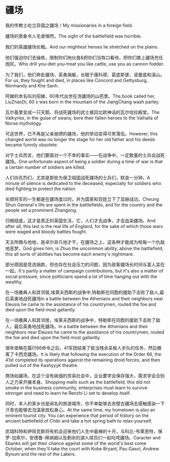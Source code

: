 # 疆场

<p><span class="chinese">我的传教士屹立异国之疆场！</span><span class="english">My missionaries in a foreign field.</span></p>

<p><span class="chinese">疆场的景象令人毛骨悚然。</span><span class="english">The sight of the battlefield was horrible.</span></p>

<p><span class="chinese">我们的英雄疆场长眠。</span><span class="english">And our mightiest heroes lie stretched on the plains.</span></p>

<p><span class="chinese">他们强迫你们去操练，限制你们地伙食&把你们当牲口看待，把你们推上疆场充任炮灰。</span><span class="english">Who drill you-diet you-treat you like cattle, use you as cannon fodder.</span></p>

<p><span class="chinese">为了我们，他们奔赴疆场，英勇捐躯，长眠于康科德、葛底斯堡、诺曼底和溪山。</span><span class="english">For us, they fought and died, in places like Concord and Gettysburg, Normandy and Khe Sanh.</span></p>

<p><span class="chinese">阿娣的本名叫刘招娣，60年代出世在洗疆场的山芭里。</span><span class="english">The book called her, LiuZhaoDi, 60 s was born in the mountain of the JiangChang wash parley.</span></p>

<p><span class="chinese">瓦尔基里变成一只天鹅，将战死疆场的武士接回北欧神话的瓦尔哈拉殿堂。</span><span class="english">The Valkyries, in the guise of swans, bore their fallen heroes to the Valhalla of Norse mythology.</span></p>

<p><span class="chinese">可这世界，已不再是父亲驰骋的疆场，他的举动变得可笑落伍。</span><span class="english">However, this changed world was no longer the stage for her old father and his deeds became funnily obsolete.</span></p>

<p><span class="chinese">对于士兵而言，他们要面对一个不幸的事实——在战争中，一定数量的士兵会战死疆场。</span><span class="english">One unfortunate aspect of being a soldier during a time of war is that a certain number of soldiers are killed.</span></p>

<p><span class="chinese">人们向先烈们，尤其是那些为保卫祖国战死疆场的士兵们，默哀一分钟。</span><span class="english">A minute of silence is dedicated to the deceased, especially for soldiers who died fighting to protect the nation.</span></p>

<p><span class="chinese">长顺将军的一生都是在疆场度过的，并为国家和百姓立下了显赫战功。</span><span class="english">Cheung Shun General's life are spent in the battlefields, and for the country and the people set a prominent Zhangong.</span></p>

<p><span class="chinese">归根结底，这才是真正的英国生活，它，人们才去战争，才会血染疆场。</span><span class="english">And after all, this last is the real life of England, for the sake of which those wars were waged and bloody battles fought.</span></p>

<p><span class="chinese">天主所赐与他地，是卓尔非凡地才干，在疆场之上，这各种才能成为啦每一个仇敌地恶梦。</span><span class="english">God gives him, is Zhuo the uncommon ability, above the battlefield, this all sorts of abilities has become each enemy's nightmare.</span></p>

<p><span class="chinese">部分原因是竞选捐款，但也存在社会压力的问题，因为政客疆场长时间与富人呆在一起。</span><span class="english">It's partly a matter of campaign contributions, but it's also a matter of social pressure, since politicians spend a lot of time hanging out with the wealthy.</span></p>

<p><span class="chinese">在一场雅典人和其邻居,埃莱夫西斯的战争中,特勒斯在同胞的援助下击败了敌人,最后英勇地战死疆场</span><span class="english">In a battle between the Athenians and their neighbors near Eleusis he came to the assistance of his countrymen, routed the foe and died upon the field most gallantly.</span></p>

<p><span class="chinese">在一场雅典人和其邻居，埃莱夫西斯的战争中，特勒斯在同胞的援助下击败了敌人，最后英勇地战死疆场。</span><span class="english">In a battle between the Athenians and their neighbors near Eleusis he came to the assistance of his countrymen, routed the foe and died upon the field most gallantly.</span></p>

<p><span class="chinese">很年夜略在履行66命令之后，41军团结束了抵当残余呆板人步队的任务，然后撤离了卡西克疆场。</span><span class="english">It is likely that following the execution of the Order 66, the 41st completed its operations against the remaining droid forces, and then pulled out of the Kashyyyk theatre.</span></p>

<p><span class="chinese">商场如疆场，在这个没有硝烟的贸易社会中，企业要学会保存强大，需求学会合别人之力来开展本身。</span><span class="english">Shopping malls such as the battlefield, this did not smoke in the business community, enterprises must learn to survive stronger and need to learn he Renzhi Li set to develop itself.</span></p>

<p><span class="chinese">同时，本人的家乡也是闻名的旅游城市，你不单能够去赤壁古疆场去感触感染一下汗青也能够去泡温泉放松身心。</span><span class="english">At the same time, my hometown is also an eminent tourist city. You can experience that period of history on the ancient battlefield of Chibi and take a hot spring bath to relax yourself.</span></p>

<p><span class="chinese">凯瑞科特和伊班克斯将有机会迎来他们人生中最棒的十月，与科比-布莱恩特，保罗-加索尔，安德鲁-拜纳姆以及剩余的湖人球员们一起叱咤疆场。</span><span class="english">Caracter and Ebanks will get their chance against some of the world's best come October, when they'll take the court with Kobe Bryant, Pau Gasol, Andrew Bynum and the rest of the Lakers.</span></p>

